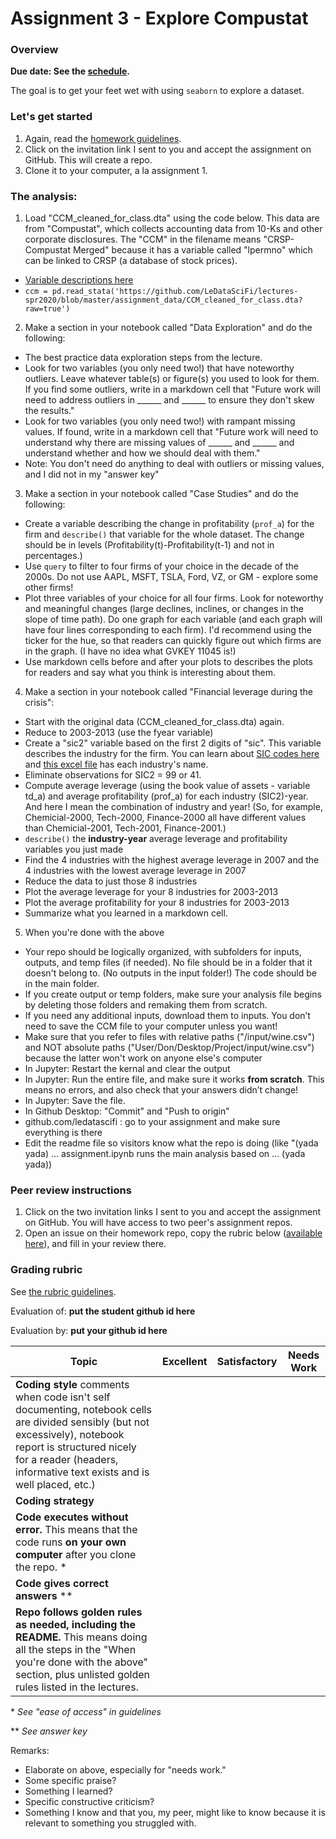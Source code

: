 # Assignment 3 - Explore Compustat

### Overview

**Due date: See the [schedule](https://ledatascifi.github.io/#schedule).**

The goal is to get your feet wet with using `seaborn` to explore a dataset.

### Let's get started

1. Again, read the [homework guidelines](guidelines-asgn.html).
2. Click on the invitation link I sent to you and accept the assignment on GitHub. This will create a repo.
3. Clone it to your computer, a la assignment 1. 

### The analysis:

1. Load "CCM_cleaned_for_class.dta" using the code below. This data are from "Compustat", which collects accounting data from 10-Ks and other corporate disclosures. The "CCM" in the filename means "CRSP-Compustat Merged" because it has a variable called "lpermno" which can be linked to CRSP (a database of stock prices).
  - [Variable descriptions here](https://github.com/LeDataSciFi/lectures-spr2020/tree/master/assignment_data)
  - `ccm = pd.read_stata('https://github.com/LeDataSciFi/lectures-spr2020/blob/master/assignment_data/CCM_cleaned_for_class.dta?raw=true')`
2. Make a section in your notebook called "Data Exploration" and do the following:
  - The best practice data exploration steps from the lecture.
  - Look for two variables (you only need two!) that have noteworthy outliers. Leave whatever table(s) or figure(s) you used to look for them. If you find some outliers, write in a markdown cell that "Future work will need to address outliers in ______ and ______ to ensure they don't skew the results."
  - Look for two variables (you only need two!) with rampant missing values. If found, write in a markdown cell that "Future work will need to understand why there are missing values of ______ and ______ and understand whether and how we should deal with them."
  - Note: You don't need do anything to deal with outliers or missing values, and I did not in my "answer key"
3. Make a section in your notebook called "Case Studies" and do the following:
  - Create a variable describing the change in profitability (`prof_a`) for the firm and `describe()` that variable for the whole dataset. The change should be in levels (Profitability(t)-Profitability(t-1) and not in percentages.)
  - Use `query` to filter to four firms of your choice in the decade of the 2000s. Do not use AAPL, MSFT, TSLA, Ford, VZ, or GM - explore some other firms!
  - Plot three variables of your choice for all four firms. Look for noteworthy and meaningful changes (large declines, inclines, or changes in the slope of time path). Do one graph for each variable (and each graph  will have four lines corresponding to each firm). I'd recommend using the ticker for the hue, so that readers can quickly figure out which firms are in the graph. (I have no idea what GVKEY 11045 is!)
  - Use markdown cells before and after your plots to describes the plots for readers and say what you think is interesting about them.
4. Make a section in your notebook called "Financial leverage during the crisis":
  - Start with the original data (CCM_cleaned_for_class.dta) again.
  - Reduce to 2003-2013 (use the fyear variable)
  - Create a "sic2" variable based on the first 2 digits of "sic". This variable describes the industry for the firm. You can learn about [SIC codes here](https://en.wikipedia.org/wiki/Standard_Industrial_Classification) and [this excel file](https://www.google.com/url?sa=t&rct=j&q=&esrc=s&source=web&cd=2&ved=2ahUKEwjFs7qX7cfnAhXxtlkKHfB6BUoQFjABegQIAxAC&url=https%3A%2F%2Fwww.dnb.com%2Fcontent%2Fdam%2Fenglish%2Feconomic-and-industry-insight%2Fsic_2_digit_codes.xls&usg=AOvVaw0UCJkYdyG_8d7_wysKwC60) has each industry's name. 
  - Eliminate observations for SIC2 = 99 or 41. 
  - Compute average leverage (using the book value of assets - variable td_a) and average profitability (prof_a) for each industry (SIC2)-year. And here I mean the combination of industry and year! (So, for example, Chemicial-2000, Tech-2000, Finance-2000 all have different values than Chemicial-2001, Tech-2001, Finance-2001.)
  - `describe()` the **industry-year** average leverage and profitability variables you just made
  - Find the 4 industries with the highest average leverage in 2007 and the 4 industries with the lowest average leverage in 2007
  - Reduce the data to just those 8 industries
  - Plot the average leverage for your 8 industries for 2003-2013
  - Plot the average profitability for your 8 industries for 2003-2013
  - Summarize what you learned in a markdown cell. 
5. When you're done with the above
  - Your repo should be logically organized, with subfolders for inputs, outputs, and temp files (if needed). No file should be in a folder that it doesn't belong to. (No outputs in the input folder!) The code should be in the main folder. 
  - If you create output or temp folders, make sure your analysis file begins by deleting those folders and remaking them from scratch. 
  - If you need any additional inputs, download them to inputs. You don’t need to save the CCM file to your computer unless you want!
  - Make sure that you refer to files with relative paths ("/input/wine.csv") and NOT absolute paths ("User/Don/Desktop/Project/input/wine.csv") because the latter won't work on anyone else's computer
  - In Jupyter: Restart the kernal and clear the output
  - In Jupyter: Run the entire file, and make sure it works **from scratch**. This means no errors, and also check that your answers didn’t change!
  - In Jupyter: Save the file.
  - In Github Desktop: "Commit" and "Push to origin"
  - github.com/ledatascifi : go to your assignment and make sure everything is there
  - Edit the readme file so visitors know what the repo is doing (like "(yada yada) ... assignment.ipynb runs the main analysis based on ... (yada yada))
  
### Peer review instructions

1. Click on the two invitation links I sent to you and accept the assignment on GitHub. You will have access to two peer's assignment repos.
2. Open an issue on their homework repo, copy the rubric below ([available here](https://raw.githubusercontent.com/LeDataSciFi/LeDataSciFi.github.io/master/assignments/asgn03.md)), and fill in your review there.  

### Grading rubric

See [the rubric guidelines](guidelines-peerreview.html#filling-out-the-rubric).

Evaluation of: __put the student github id here__

Evaluation by: __put your github id here__

| Topic                       | Excellent | Satisfactory | Needs Work |
|-----------------------------|-----------|--------------|------------|
| **Coding style**  comments when code isn't self documenting, notebook cells are divided sensibly (but not excessively), notebook report is structured nicely for a reader (headers, informative text exists and is well placed, etc.)                             |        |          |            |
| **Coding strategy**                             |        |          |            |
| **Code executes without error.** This means that the code runs **on your own computer** after you clone the repo. \*                     |        |          |            |
|  **Code gives correct answers** \*\*    |        |          |            |
| **Repo follows golden rules as needed, including the README.**  This means doing all the steps in the "When you're done with the above" section, plus unlisted golden rules listed in the lectures.      |        |          |            |

\* _See "ease of access" in guidelines_

\*\* _See answer key_

Remarks:

* Elaborate on above, especially for "needs work."
* Some specific praise?
* Something I learned?
* Specific constructive criticism?
* Something I know and that you, my peer, might like to know because it is relevant to something you struggled with.

  
  
  
